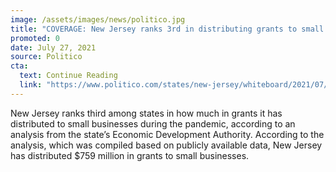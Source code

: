 ```yaml
---
image: /assets/images/news/politico.jpg
title: "COVERAGE: New Jersey ranks 3rd in distributing grants to small business"
promoted: 0
date: July 27, 2021
source: Politico
cta:
  text: Continue Reading
  link: "https://www.politico.com/states/new-jersey/whiteboard/2021/07/27/eda-new-jersey-ranks-3rd-in-distributing-grants-to-small-business-1389096"
---
```


New Jersey ranks third among states in how much in grants it has distributed to small businesses during the pandemic, according to an analysis from the state’s Economic Development Authority. According to the analysis, which was compiled based on publicly available data, New Jersey has distributed $759 million in grants to small businesses.
